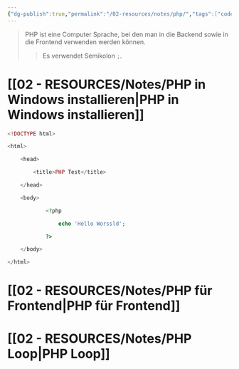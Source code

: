 ```yaml
---
{"dg-publish":true,"permalink":"/02-resources/notes/php/","tags":["code/PHP","empty"],"updated":"2024-09-23T13:05:02.872+02:00"}
---
```


>PHP ist eine Computer Sprache, bei den man in die Backend sowie in die Frontend verwenden werden können.
>>Es verwendet Semikolon `;`.

# [[02 - RESOURCES/Notes/PHP in Windows installieren\|PHP in Windows installieren]]

```PHP
<!DOCTYPE html>

<html>

    <head>

        <title>PHP Test</title>

    </head>

    <body>

            <?php

                echo 'Hello Worssld';

            ?>

    </body>

</html>
```

# [[02 - RESOURCES/Notes/PHP für Frontend\|PHP für Frontend]]

# [[02 - RESOURCES/Notes/PHP Loop\|PHP Loop]]